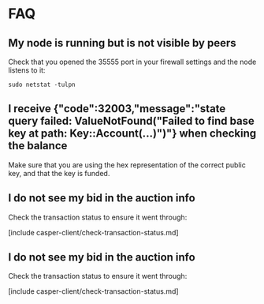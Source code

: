 # FAQ

## My node is running but is not visible by peers

Check that you opened the 35555 port in your firewall settings and the node listens to it:

```
sudo netstat -tulpn
```

## I receive {"code":32003,"message":"state query failed: ValueNotFound(\"Failed to find base key at path: Key::Account(...)\")"} when checking the balance

Make sure that you are using the hex representation of the correct public key, and that the key is funded.

## I do not see my bid in the auction info

Check the transaction status to ensure it went through:

[include casper-client/check-transaction-status.md]

## I do not see my bid in the auction info

Check the transaction status to ensure it went through:

[include casper-client/check-transaction-status.md]
